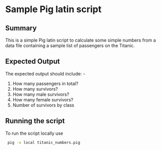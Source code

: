 # Sample Pig latin script

## Summary

This is a simple Pig latin script to calculate some simple numbers from a data file containing a sample list of passengers on
the Titanic.

## Expected Output

The expected output should include: -

1. How many passengers in total? 
2. How many survivors?
3. How many male survivors? 
4. How many female survivors?
5. Number of survivors by class


## Running the script

To run the script locally use 

```bash
 pig -x local titanic_numbers.pig
```

